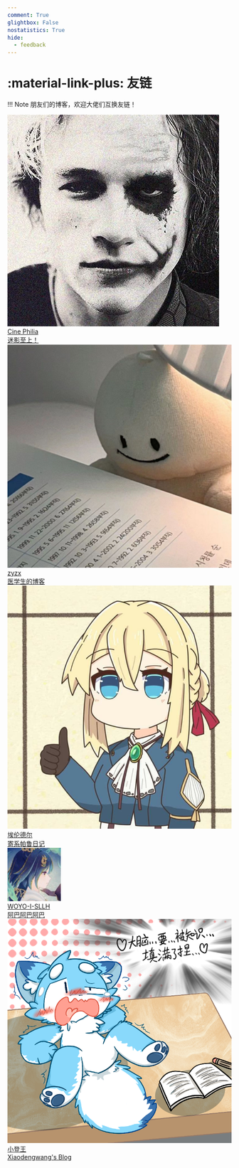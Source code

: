 ```yaml
---
comment: True
glightbox: False
nostatistics: True
hide:
  - feedback
---
```


# :material-link-plus: 友链

!!! Note
    朋友们的博客，欢迎大佬们互换友链！

<div class="flink-list">

<div class="flink-list-item">
    <a href="https://cine-philia.github.io/" title="Cine Philia" target="_blank">
        <div class="flink-item-icon">
            <img src="./assets/images/links/cine-philia.png" alt="Cine Philia">
        </div>
        <div class="flink-item-name heti-skip">Cine Philia</div>
        <div class="flink-item-desc">迷影至上！</div>
    </a>
</div>

<div class="flink-list-item">
    <a href="http://8.130.104.118:8090/" title="zyzx" target="_blank">
        <div class="flink-item-icon">
            <img src="./assets/images/links/zyzx.jpg" alt="zyzx">
        </div>
        <div class="flink-item-name heti-skip">zyzx</div>
        <div class="flink-item-desc">医学生的博客</div>
    </a>
</div>

<div class="flink-list-item">
    <a href="https://earendelh.github.io/" title="埃伦德尔" target="_blank">
        <div class="flink-item-icon">
            <img src="./assets/images/links/wzh.jpg" alt="埃伦德尔">
        </div>
        <div class="flink-item-name heti-skip">埃伦德尔</div>
        <div class="flink-item-desc">寄系帕鲁日记</div>
    </a>
</div>

<div class="flink-list-item">
    <a href="https://woyo-i-sllh.github.io/" title="WOYO-I-SLLH" target="_blank">
        <div class="flink-item-icon">
            <img src="./assets/images/links/wy.jpg" alt="WOYO-I-SLLH">
        </div>
        <div class="flink-item-name heti-skip">WOYO-I-SLLH</div>
        <div class="flink-item-desc">阿巴阿巴阿巴</div>
    </a>
</div>

<div class="flink-list-item">
    <a href="https://xiaodengwang01.github.io/" title="小登王" target="_blank">
        <div class="flink-item-icon">
            <img src="./assets/images/links/wdy.jpeg" alt="小登王">
        </div>
        <div class="flink-item-name heti-skip">小登王</div>
        <div class="flink-item-desc">Xiaodengwang's Blog</div>
    </a>
</div>

</div>
